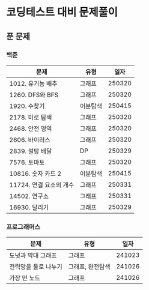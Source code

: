 # 코딩테스트 대비 문제풀이

## 푼 문제

### 백준

| 문제                    | 유형     | 일자   |
| ----------------------- | -------- | ------ |
| 1012. 유기농 배추       | 그래프   | 250320 |
| 1260. DFS와 BFS         | 그래프   | 250320 |
| 1920. 수찾기            | 이분탐색 | 250415 |
| 2178. 미로 탐색         | 그래프   | 250320 |
| 2468. 안전 영역         | 그래프   | 250320 |
| 2606. 바이러스          | 그래프   | 250320 |
| 2839. 설탕 배달         | DP       | 250329 |
| 7576. 토마토            | 그래프   | 250320 |
| 10816. 숫자 카드 2      | 이분탐색 | 250415 |
| 11724. 연결 요소의 개수 | 그래프   | 250331 |
| 14502. 연구소           | 그래프   | 250331 |
| 16930. 달리기           | 그래프   | 250329 |

### 프로그래머스

| 문제                 | 유형             | 일자   |
| -------------------- | ---------------- | ------ |
| 도넛과 막대 그래프   | 그래프           | 241023 |
| 전력망을 둘로 나누기 | 그래프, 완전탐색 | 241026 |
| 가장 먼 노드         | 그래프           | 241026 |
